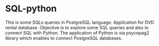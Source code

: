 # SQL-python
This is some SQLs queries in PostgreSQL language. Application for DVD rental database.
Objective is to explore some SQL queries and also to connect SQL with Python. The application of Python is via psycopag2 library which enables to connect PostgreSQL databases.
